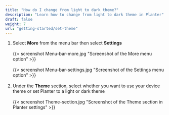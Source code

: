 ```yaml
---
title: "How do I change from light to dark theme?"
description: "Learn how to change from light to dark theme in Planter"
draft: false
weight: 7
url: "getting-started/set-theme"
---
```


1. Select **More** from the menu bar then select **Settings**<br /><br />
{{< screenshot Menu-bar-more.jpg "Screenshot of the More menu option" >}}<br /><br />
{{< screenshot Menu-bar-settings.jpg "Screenshot of the Settings menu option" >}}<br /><br />
2. Under the **Theme** section, select whether you want to use your device theme or set Planter to a light or dark theme<br /><br />
{{< screenshot Theme-section.jpg "Screenshot of the Theme section in Planter settings" >}}
